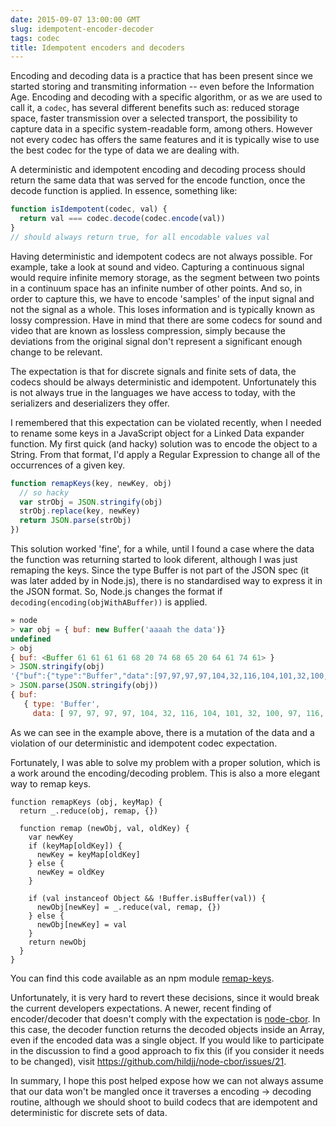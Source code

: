 ```yaml
---
date: 2015-09-07 13:00:00 GMT
slug: idempotent-encoder-decoder
tags: codec
title: Idempotent encoders and decoders
---
```


Encoding and decoding data is a practice that has been present since we started storing and transmiting information -- even before the Information Age. Encoding and decoding with a specific algorithm, or as we are used to call it, a `codec`, has several different benefits such as: reduced storage space, faster transmission over a selected transport, the possibility to capture data in a specific system-readable form, among others. However not every codec has offers the same features and it is typically wise to use the best codec for the type of data we are dealing with.

A deterministic and idempotent encoding and decoding process should return the same data that was served for the encode function, once the decode function is applied. In essence, something like:

```JavaScript
function isIdempotent(codec, val) {
  return val === codec.decode(codec.encode(val))
}
// should always return true, for all encodable values val
```

Having deterministic and idempotent codecs are not always possible. For example, take a look at sound and video. Capturing a continuous signal would require infinite memory storage, as the segment between two points in a continuum space has an infinite number of other points. And so, in order to capture this, we have to encode 'samples' of the input signal and not the signal as a whole. This loses information and is typically known as lossy compression. Have in mind that there are some codecs for sound and video that are known as lossless compression, simply because the deviations from the original signal don't represent a significant enough change to be relevant.

The expectation is that for discrete signals and finite sets of data, the codecs should be always deterministic and idempotent. Unfortunately this is not always true in the languages we have access to today, with the serializers and deserializers they offer.

I remembered that this expectation can be violated recently, when I needed to rename some keys in a JavaScript object for a Linked Data expander function. My first quick (and hacky) solution was to encode the object to a String. From that format, I'd apply a Regular Expression to change all of the occurrences of a given key.

```JavaScript
function remapKeys(key, newKey, obj)
  // so hacky
  var strObj = JSON.stringify(obj)
  strObj.replace(key, newKey)
  return JSON.parse(strObj)
})
```

This solution worked 'fine', for a while, until I found a case where the data the function was returning started to look diferent, although I was just remaping the keys. Since the type Buffer is not part of the JSON spec (it was later added by in Node.js), there is no standardised way to express it in the JSON format. So, Node.js changes the format if `decoding(encoding(objWithABuffer))` is applied.

```JavaScript
» node
> var obj = { buf: new Buffer('aaaah the data')}
undefined
> obj
{ buf: <Buffer 61 61 61 61 68 20 74 68 65 20 64 61 74 61> }
> JSON.stringify(obj)
'{"buf":{"type":"Buffer","data":[97,97,97,97,104,32,116,104,101,32,100,97,116,97]}}'
> JSON.parse(JSON.stringify(obj))
{ buf:
   { type: 'Buffer',
     data: [ 97, 97, 97, 97, 104, 32, 116, 104, 101, 32, 100, 97, 116, 97 ] } }
```

As we can see in the example above, there is a mutation of the data and a violation of our deterministic and idempotent codec expectation.

Fortunately, I was able to solve my problem with a proper solution, which is a work around the encoding/decoding problem. This is also a more elegant way to remap keys.

```
function remapKeys (obj, keyMap) {
  return _.reduce(obj, remap, {})

  function remap (newObj, val, oldKey) {
    var newKey
    if (keyMap[oldKey]) {
      newKey = keyMap[oldKey]
    } else {
      newKey = oldKey
    }

    if (val instanceof Object && !Buffer.isBuffer(val)) {
      newObj[newKey] = _.reduce(val, remap, {})
    } else {
      newObj[newKey] = val
    }
    return newObj
  }
}
```

You can find this code available as an npm module [remap-keys](https://www.npmjs.com/package/remap-keys).

Unfortunately, it is very hard to revert these decisions, since it would break the current developers expectations. A newer, recent finding of encoder/decoder that doesn't comply with the expectation is [node-cbor](https://www.npmjs.com/package/cbor). In this case, the decoder function returns the decoded objects inside an Array, even if the encoded data was a single object. If you would like to participate in the discussion to find a good approach to fix this (if you consider it needs to be changed), visit https://github.com/hildjj/node-cbor/issues/21.

In summary, I hope this post helped expose how we can not always assume that our data won't be mangled once it traverses a encoding -> decoding routine, although we should shoot to build codecs that are idempotent and deterministic for discrete sets of data.

